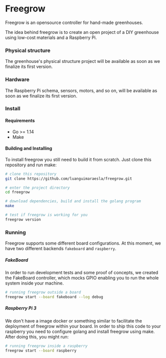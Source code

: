 Freegrow
========

Freegrow is an opensource controller for hand-made greenhouses.

The idea behind freegrow is to create an open project of a DIY greenhouse using low-cost materials and a Raspberry Pi.

### Physical structure

The greenhouse's physical structure project will be available as soon as we finalize its first version.

### Hardware

The Raspberry Pi schema, sensors, motors, and so on, will be available as soon as we finalize its first version.

### Install

#### Requirements

- Go >= 1.14
- Make

#### Building and Installing

To install freegrow you still need to build it from scratch. Just clone this repository and run make:

```bash
# clone this repository
git clone https://github.com/luanguimaraesla/freegrow.git

# enter the project directory
cd freegrow

# download dependencies, build and install the golang program
make

# test if freegrow is working for you
freegrow version
```

### Running

Freegrow supports some different board configurations. At this moment, we have two different backends `fakeboard` and `raspberry`.

##### FakeBoard

In order to run development tests and some proof of concepts, we created the FakeBoard controller, which mocks GPIO enabling you to run the whole system inside your machine.

```bash
# running freegrow outside a board
freegrow start --board fakeboard --log debug
```

##### Raspberry Pi 3

We don't have a image docker or something similar to facilitate the deployment of freegrow within your board. In order to ship this code to your raspberry you need to configure golang and install freegrow using make. After doing this, you might run:

```bash
# running freegrow inside a raspberry
freegrow start --board raspberry
```
